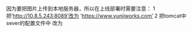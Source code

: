 因为要把图片上传到本地服务器，所以在上线部署时需要注意：
1  把‘http://10.8.5.243:8089’改为 ‘https://www.yunjiworks.com’
2  把tomcat中sever的配置文件中 <Context path="" docBase="../webapps/yunji/" debug="0"/>改为 <Context path="/pics" docBase="/root/pics/uploads" reloadable="true"></Context> 

